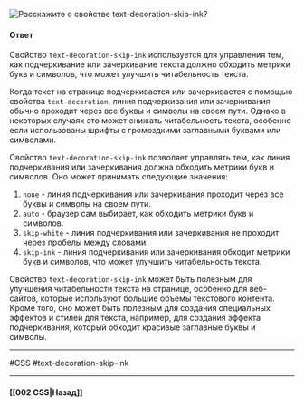 ![Расскажите о свойстве `text-decoration-skip-ink`?](https://youtu.be/nbWY5W-9OEo?t=156)

#### Ответ

Свойство `text-decoration-skip-ink` используется для управления тем, как подчеркивание или зачеркивание текста должно обходить метрики букв и символов, что может улучшить читабельность текста.

Когда текст на странице подчеркивается или зачеркивается с помощью свойства `text-decoration`, линия подчеркивания или зачеркивания обычно проходит через все буквы и символы на своем пути. Однако в некоторых случаях это может снижать читабельность текста, особенно если использованы шрифты с громоздкими заглавными буквами или символами.

Свойство `text-decoration-skip-ink` позволяет управлять тем, как линия подчеркивания или зачеркивания должна обходить метрики букв и символов. Оно может принимать следующие значения:

1. `none` - линия подчеркивания или зачеркивания проходит через все буквы и символы на своем пути.
2. `auto` - браузер сам выбирает, как обходить метрики букв и символов.
3. `skip-white` - линия подчеркивания или зачеркивания не проходит через пробелы между словами.
4. `skip-ink` - линия подчеркивания или зачеркивания обходит метрики букв и символов, что может улучшить читабельность текста.

Свойство `text-decoration-skip-ink` может быть полезным для улучшения читабельности текста на странице, особенно для веб-сайтов, которые используют большие объемы текстового контента. Кроме того, оно может быть полезным для создания специальных эффектов и стилей для текста, например, для создания эффекта подчеркивания, который обходит красивые заглавные буквы и символы.

___
#CSS #text-decoration-skip-ink

___

#### [[002 CSS|Назад]]